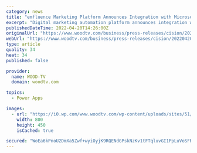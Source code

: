 ```yaml
---
category: news
title: "emfluence Marketing Platform Announces Integration with Microsoft Power Apps"
excerpt: "Digital marketing automation platform announces integration with Microsoft Power Apps, providing powerful marketing automation capabilities to Power Apps. KANSAS CITY, Mo., April 20, 2022 /PRNewswire/ -- emfluence, llc, a leading digital marketing ..."
publishedDateTime: 2022-04-20T14:26:00Z
originalUrl: "https://www.woodtv.com/business/press-releases/cision/20220420CG28201/emfluence-marketing-platform-announces-integration-with-microsoft-power-apps/"
webUrl: "https://www.woodtv.com/business/press-releases/cision/20220420CG28201/emfluence-marketing-platform-announces-integration-with-microsoft-power-apps/"
type: article
quality: 34
heat: 34
published: false

provider:
  name: WOOD-TV
  domain: woodtv.com

topics:
  - Power Apps

images:
  - url: "https://i0.wp.com/www.woodtv.com/wp-content/uploads/sites/51/2022/04/spectrum-1.jpg?w=2000&#038;ssl=1"
    width: 800
    height: 450
    isCached: true

secured: "WoEa6kPnoU2DmXa5Zwf+wyiOyjK9RQENdGPskNzKv1tFTqluvGI1PpLuVoSFRns/LY8MgeBHAs9TNLF/g2sJgv4Cz/etYWfcnksCQs61mMUmJd3OOsJWBUvu5UYo9GXyb0LZ1sd43flCioq1M+Tae45972XSi7mo04kroF/kphu4u+1Ek7mpPUSzgQ8KLyOPunJ5GHGDT80YrNnSGVwdDytPybg3GqzlNno7Ll4fqabay3E3STeDAxIyaq4xqRuN04Bie29Q0YPHnq6AUmzk1z2CcL8w/Puzm9MsPGyFyLr5ty4XFTGuhXBu1t3c291VngYEHXSN/v5ZBLsgRXfHn+Aua3DA/Zel+pvrYTQvPJw=;evMUgs5bWsmL6xHyzE0ZWg=="
---
```


